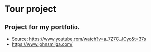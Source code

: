 # Tour project

## Project for my portfolio.

- Source: https://www.youtube.com/watch?v=a_7Z7C_JCyo&t=37s
- https://www.johnsmilga.com/
